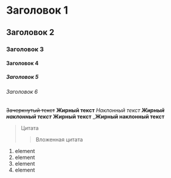 # Заголовок 1
## Заголовок 2
### Заголовок 3
#### Заголовок 4
##### Заголовок 5
###### Заголовок 6
~~Зачеркнутый текст~~
**Жирный текст**
*Наклонный текст*
***Жирный наклонный текст***
__Жирный текст__
___Жирный наклонный текст__
> Цитата
>> Вложенная цитата
1. element
2. element
3. element
4. element

